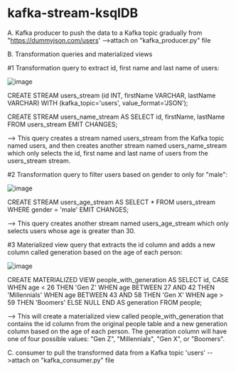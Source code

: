 # kafka-stream-ksqlDB


A. Kafka producer to push the data to a Kafka topic gradually from  "https://dummyjson.com/users'
-->attach on "kafka_producer.py" file

B. Transformation queries and materialized views

#1 Transformation query to extract id, first name and last name of users:

![image](https://user-images.githubusercontent.com/25885092/227249105-d4679452-93d4-4761-abe8-46ff5b45247c.png)

CREATE STREAM users_stream (id INT, firstName VARCHAR, lastName VARCHAR)
    WITH (kafka_topic='users', value_format='JSON');

CREATE STREAM users_name_stream AS 
    SELECT id, firstName, lastName 
    FROM users_stream
    EMIT CHANGES;
	
--> This query creates a stream named users_stream from the Kafka topic named users, and then creates another stream named users_name_stream which only selects the id, first name and last name of users from the users_stream stream.	
	
#2 Transformation query to filter users based on gender to only for "male":

![image](https://user-images.githubusercontent.com/25885092/227249228-a43f61eb-e83d-419f-a12a-8c653f019fd0.png)

CREATE STREAM users_age_stream AS 
    SELECT * 
    FROM users_stream 
    WHERE gender = 'male'
    EMIT CHANGES;
	
--> This query creates another stream named users_age_stream which only selects users whose age is greater than 30.	

#3 Materialized view query that extracts the id column and adds a new column called generation based on the age of each person:

![image](https://user-images.githubusercontent.com/25885092/227249330-74405c66-004d-4ac9-a223-7813619c5411.png)

CREATE MATERIALIZED VIEW people_with_generation AS
SELECT id, 
  CASE 
    WHEN age < 26 THEN 'Gen Z'
    WHEN age BETWEEN 27 AND 42 THEN 'Millennials'
    WHEN age BETWEEN 43 AND 58 THEN 'Gen X'
    WHEN age > 59 THEN 'Boomers'
    ELSE NULL
  END AS generation
FROM people;

--> This will create a materialized view called people_with_generation that contains the id column from the original people table and a new generation column based on the age of each person. The generation column will have one of four possible values: "Gen Z", "Millennials", "Gen X", or "Boomers".

C. consumer to pull the transformed data from a Kafka topic 'users'
-->attach on "kafka_consumer.py" file
